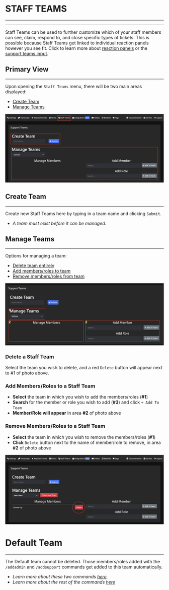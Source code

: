 # STAFF TEAMS
***
***

Staff Teams can be used to further customize which of your staff members can see, claim, respond to, and close specific types of tickets. This is possible because Staff Teams get linked to individual reaction panels however you see fit. Click to learn more about [reaction panels](../dashboard/reaction-panels.md) or the [support teams input](../dashboard/reaction-panels.md/#support-teams).

## Primary View
***

Upon opening the `Staff Teams` menu, there will be two main areas displayed:
- [Create Team](#create-team)
- [Manage Teams](#manage-teams)

![Staff team card](../img/staff_teams_card.webp)

## Create Team
***

Create new Staff Teams here by typing in a team name and clicking `Submit`.
- *A team must exist before it can be managed.* 

## Manage Teams
***

Options for managing a team:
- [Delete team entirely](#delete-a-staff-team)
- [Add members/roles to team](#add-membersroles-to-a-staff-team)
- [Remove members/roles from team](#remove-membersroles-to-a-staff-team)

![Manage teams card](../img/staff_teams_manage.webp)

### Delete a Staff Team
Select the team you wish to delete, and a red `Delete` button will appear next to #1 of photo above.

### Add Members/Roles to a Staff Team
- **Select** the team in which you wish to add the members/roles (**#1**)
- **Search** for the member or role you wish to add (**#3**) and click `+ Add To Team`
- **Member/Role will appear** in area **#2** of photo above

### Remove Members/Roles to a Staff Team
- **Select** the team in which you wish to remove the members/roles (**#1**)
- **Click** `Delete` button next to the name of member/role to remove, in area **#2** of photo above

![Delete from teams](../img/staff_teams_delete.webp)

# Default Team
***

The Default team cannot be deleted. Those members/roles added with the `/addadmin` and `/addsupport` commands get added to this team automatically.  
- *Learn more about these two commands [here](../commands/add-admin-support.md).*  
- *Learn more about the rest of the commands [here](../commands/basic-commands.md)*